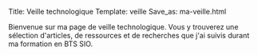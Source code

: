 Title: Veille technologique
Template: veille
Save_as: ma-veille.html

Bienvenue sur ma page de veille technologique. Vous y trouverez une sélection d'articles, de ressources et de recherches que j'ai suivis durant ma formation en BTS SIO.
